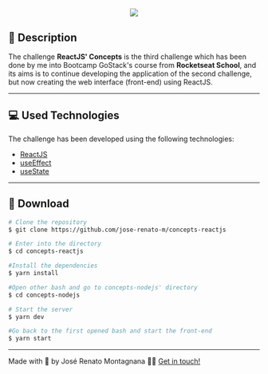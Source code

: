 <h1 align="center">
    <img src="https://ik.imagekit.io/dfw3q47dv0/React_logo_Y-TTAqZqO.png">
</h1>

## 📝 Description

The challenge **ReactJS' Concepts** is the third challenge which has been done by me into Bootcamp GoStack's course from **Rocketseat School**, and its aims is to continue developing the application of the second challenge, but now creating the web interface (front-end) using ReactJS.

---

## 💻 Used Technologies

The challenge has been developed using the following technologies:

- [ReactJS](https://pt-br.reactjs.org/)
- [useEffect](https://pt-br.reactjs.org/docs/hooks-effect.html)
- [useState](https://pt-br.reactjs.org/docs/hooks-state.html)

---

## 📁 Download

```bash
# Clone the repository
$ git clone https://github.com/jose-renato-m/concepts-reactjs

# Enter into the directory
$ cd concepts-reactjs

#Install the dependencies
$ yarn install

#Open other bash and go to concepts-nodejs' directory
$ cd concepts-nodejs

# Start the server
$ yarn dev

#Go back to the first opened bash and start the front-end
$ yarn start

```

---

Made with 💙 by José Renato Montagnana 👋🏻 [Get in touch!](https://www.linkedin.com/in/joserenato-devfullstack/)
